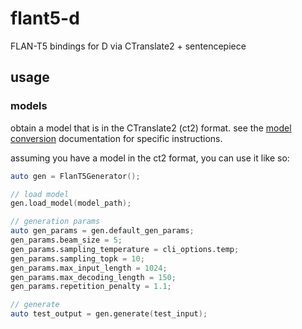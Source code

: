 # flant5-d

FLAN-T5 bindings for D via CTranslate2 + sentencepiece

## usage

### models

obtain a model that is in the CTranslate2 (ct2) format. see the [model conversion](https://opennmt.net/CTranslate2/conversion.html) documentation for specific instructions.

assuming you have a model in the ct2 format, you can use it like so:

```d
auto gen = FlanT5Generator();

// load model
gen.load_model(model_path);

// generation params
auto gen_params = gen.default_gen_params;
gen_params.beam_size = 5;
gen_params.sampling_temperature = cli_options.temp;
gen_params.sampling_topk = 10;
gen_params.max_input_length = 1024;
gen_params.max_decoding_length = 150;
gen_params.repetition_penalty = 1.1;

// generate
auto test_output = gen.generate(test_input);
```
